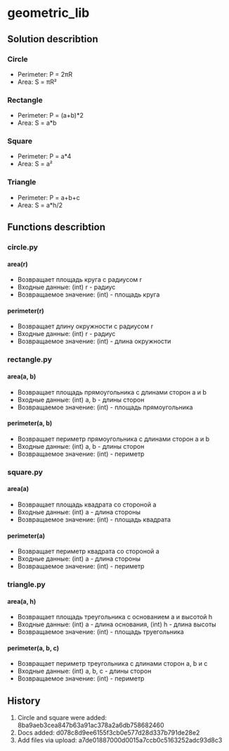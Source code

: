 # geometric_lib

## Solution describtion
### Circle
- Perimeter: P = 2πR
- Area: S = πR²
### Rectangle
- Perimeter: P = (a+b)*2
- Area: S = a*b
### Square
- Perimeter: P = a*4
- Area: S = a²
### Triangle
- Perimeter: P = a+b+c
- Area: S = a*h/2
  
## Functions describtion

### circle.py
#### area(r)
- Возвращает площадь круга с радиусом r
- Входные данные: (int) r - радиус
- Возвращаемое значение: (int) - площадь круга
#### perimeter(r)
- Возвращает длину окружности с радиусом r
- Входные данные: (int) r - радиус
- Возвращаемое значение: (int) - длина окружности
  
### rectangle.py
#### area(a, b)
- Возвращает площадь прямоугольника с длинами сторон a и b
- Входные данные: (int) a, b - длины сторон
- Возвращаемое значение: (int) - площадь прямоугольника
#### perimeter(a, b)
- Возвращает периметр прямоугольника с длинами сторон a и b
- Входные данные: (int) a, b - длины сторон
- Возвращаемое значение: (int) - периметр
  
### square.py
#### area(a)
- Возвращает площадь квадрата со стороной a
- Входные данные: (int) a - длина стороны
- Возвращаемое значение: (int) - площадь квадрата
#### perimeter(a)
- Возвращает периметр квадрата со стороной a
- Входные данные: (int) a - длина стороны
- Возвращаемое значение: (int) - периметр

### triangle.py
#### area(a, h)
- Возвращает площадь треугольника с основанием a и высотой h
- Входные данные: (int) a - длина основания, (int) h - длина высоты
- Возвращаемое значение: (int) - площадь труегольника
#### perimeter(a, b, c)
- Возвращает периметр треугольника с длинами сторон a, b и c
- Входные данные: (int) a, b, c - длины сторон
- Возвращаемое значение: (int) - периметр


## History
1. Circle and square were added:
    8ba9aeb3cea847b63a91ac378a2a6db758682460
2. Docs added:
    d078c8d9ee6155f3cb0e577d28d337b791de28e2
3. Add files via upload:
    a7de01887000d0015a7ccb0c5163252adc93d8c3
